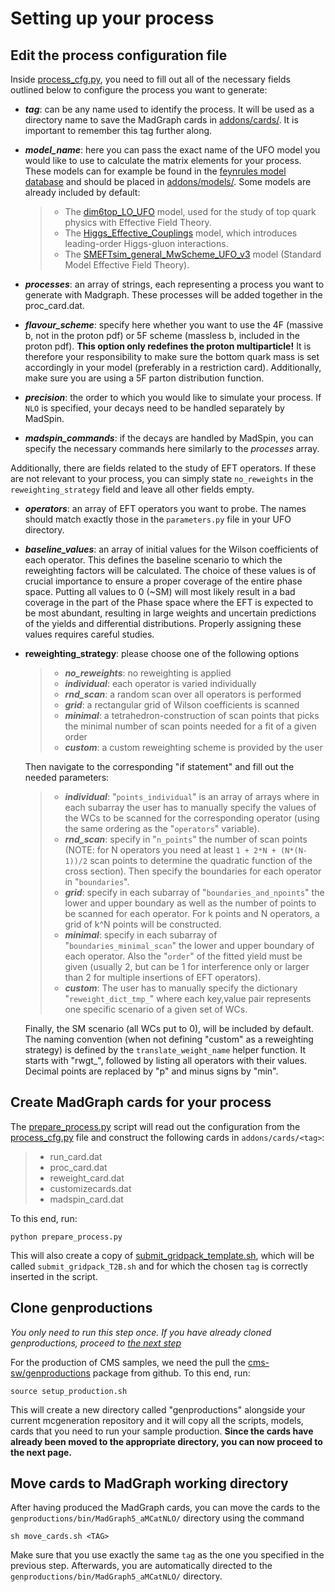 # Setting up your process

## Edit the process configuration file
Inside [process_cfg.py](https://github.com/nbreugel/higgs-charm/blob/main/mcgeneration/process_cfg.py), you need to fill out all of the necessary fields outlined below to configure the process you want to generate:

* **_tag_**: can be any name used to identify the process. It will be used as a directory name to save the MadGraph cards in [addons/cards/](https://github.com/nbreugel/higgs-charm/blob/main/mcgeneration/addons/cards). It is important to remember this tag further along.
* **_model_name_**: here you can pass the exact name of the UFO model you would like to use to calculate the matrix elements for your process. These models can for example be found in the [feynrules model database](https://feynrules.irmp.ucl.ac.be/wiki/ModelDatabaseMainPage) and should be placed in [addons/models/](https://github.com/nbreugel/higgs-charm/blob/main/mcgeneration/addons/models). Some models are already included by default:
  > * The [dim6top_LO_UFO](https://feynrules.irmp.ucl.ac.be/wiki/dim6top) model, used for the study of top quark physics with Effective Field Theory.
  > * The [Higgs_Effective_Couplings](https://feynrules.irmp.ucl.ac.be/wiki/HiggsEffectiveTheory) model, which introduces leading-order Higgs-gluon interactions.
  > * The [SMEFTsim_general_MwScheme_UFO_v3](https://feynrules.irmp.ucl.ac.be/wiki/SMEFT) model (Standard Model Effective Field Theory).

* **_processes_**: an array of strings, each representing a process you want to generate with Madgraph. These processes will be added together in the proc_card.dat.
* **_flavour_scheme_**: specify here whether you want to use the 4F (massive b, not in the proton pdf) or 5F scheme (massless b, included in the proton pdf). **This option only redefines the proton multiparticle!** It is therefore your responsibility to make sure the bottom quark mass is set accordingly in your model (preferably in a restriction card). Additionally, make sure you are using a 5F parton distribution function.
* **_precision_**: the order to which you would like to simulate your process. If `NLO` is specified, your decays need to be handled separately by MadSpin.
* **_madspin_commands_**: if the decays are handled by MadSpin, you can specify the necessary commands here similarly to the _processes_ array.

Additionally, there are fields related to the study of EFT operators. If these are not relevant to your process, you can simply state `no_reweights` in the `reweighting_strategy` field and leave all other fields empty.

* **_operators_**: an array of EFT operators you want to probe. The names should match exactly those in the `parameters.py` file in your UFO directory.
* **_baseline_values_**: an array of initial values for the Wilson coefficients of each operator. This defines the baseline scenario to which the reweighting factors will be calculated. The choice of these values is of crucial importance to ensure a proper coverage of the entire phase space. Putting all values to 0 (~SM) will most likely result in a bad coverage in the part of the Phase space where the EFT is expected to be most abundant, resulting in large weights and uncertain predictions of the yields and differential distributions. Properly assigning these values requires careful studies.

* **reweighting_strategy**: please choose one of the following options
  > * **_no_reweights_**: no reweighting is applied<br/>
  > * **_individual_**: each operator is varied individually<br/>
  > * **_rnd_scan_**: a random scan over all operators is performed<br/>
  > * **_grid_**: a rectangular grid of Wilson coefficients is scanned<br/>
  > * **_minimal_**: a tetrahedron-construction of scan points that picks the minimal number of scan points needed for a fit of a given order<br/>
  > * **_custom_**: a custom reweighting scheme is provided by the user
		
	Then navigate to the corresponding "if statement" and fill out the needed parameters:

   	> * **_individual_**: "`points_individual`" is an array of arrays where in each subarray the user has to manually specify the values of the WCs to be scanned for the corresponding operator (using the same ordering as the "`operators`" variable).<br/>
   	> * **_rnd_scan_**: specify in "`n_points`" the number of scan points (NOTE: for N operators you need at least `1 + 2*N + (N*(N-1))/2` scan points to determine the quadratic function of the cross section). Then specify the boundaries for each operator in "`boundaries`".<br/>
   	> * **_grid_**: specify in each subarray of "`boundaries_and_npoints`" the lower and upper boundary as well as the number of points to be scanned for each operator. For k points and N operators, a grid of k^N points will be constructed.<br/>
   	> * **_minimal_**: specify in each subarray of "`boundaries_minimal_scan`" the lower and upper boundary of each operator. Also the "`order`" of the fitted yield must be given (usually 2, but can be 1 for interference only or larger than 2 for multiple insertions of EFT operators).<br/>
   	> * **_custom_**: The user has to manually specify the dictionary "`reweight_dict_tmp_`" where each key,value pair represents one specific scenario of a given set of WCs.
   		
   Finally, the SM scenario (all WCs put to 0), will be included by default.
   The naming convention (when not defining "custom" as a reweighting strategy) is defined by the `translate_weight_name` helper function. It starts with "rwgt_", followed by listing all operators with their values. Decimal points are replaced by "p" and minus signs by "min".


## Create MadGraph cards for your process
The [prepare_process.py](https://github.com/nbreugel/higgs-charm/blob/main/mcgeneration/prepare_process.py) script will read out the configuration from the [process_cfg.py](https://github.com/nbreugel/higgs-charm/blob/main/mcgeneration/process_cfg.py) file and construct the following cards in `addons/cards/<tag>`:
> * run_card.dat<br/>
> * proc_card.dat<br/>
> * reweight_card.dat<br/>
> * customizecards.dat<br/>
> * madspin_card.dat<br/>
	
To this end, run:
```shell
python prepare_process.py
```

This will also create a copy of [submit_gridpack_template.sh](https://github.com/nbreugel/higgs-charm/blob/main/mcgeneration/submit_gridpack_template.sh), which will be called `submit_gridpack_T2B.sh` and for which the chosen `tag` is correctly inserted in the script.

## Clone genproductions
*You only need to run this step once. If you have already cloned genproductions, proceed to [the next step](#14-move-cards-to-madgraph-working-directory)* 

For the production of CMS samples, we need the pull the [cms-sw/genproductions](https://github.com/cms-sw/genproductions.git) package from github. To this end, run:
```
source setup_production.sh
```
This will create a new directory called "genproductions" alongside your current mcgeneration repository and it will copy all the scripts, models, cards that you need to run your sample production. **Since the cards have already been moved to the appropriate directory, you can now proceed to the next page.**

## Move cards to MadGraph working directory
After having produced the MadGraph cards, you can move the cards to the `genproductions/bin/MadGraph5_aMCatNLO/` directory using the command
```shell
sh move_cards.sh <TAG>
```
Make sure that you use exactly the same `tag` as the one you specified in the previous step. Afterwards, you are automatically directed to the `genproductions/bin/MadGraph5_aMCatNLO/` directory.
